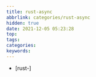 ```yaml
---
title: rust-async
abbrlink: categories/rust-async
hidden: true
date: 2021-12-05 05:23:28
top:
tags:
categories:
keywords:
---
```

- [rust-]